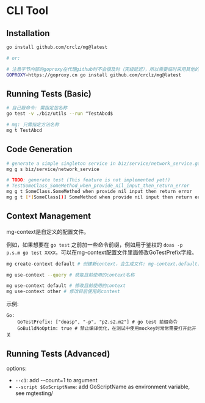# CLI Tool

## Installation

```bash
go install github.com/crclz/mg@latest

# or:

# 注意字节内部的goproxy在代理github时不会很及时（天级延迟），所以需要临时采用其他的goproxy.
GOPROXY=https://goproxy.cn go install github.com/crclz/mg@latest
```

## Running Tests (Basic)
```bash
# 自己敲命令: 需指定包名称
go test -v ./biz/utils --run ^TestAbcd$

# mg: 只需指定方法名称
mg t TestAbcd
```

## Code Generation

```bash
# generate a simple singleton service in biz/service/network_service.go
mg g s biz/service/network_service

# TODO: generate test (This feature is not implemented yet!)
# TestSomeClass_SomeMethod_when_provide_nil_input_then_return_error
mg g t SomeClass.SomeMethod when provide nil input then return error
mg g t [*]SomeClass[)] SomeMethod when provide nil input then return error
```

## Context Management

mg-context是自定义的配置文件。

例如，如果想要在 `go test` 之前加一些命令前缀，例如用于鉴权的 `doas -p p.s.m go test XXXX`，可以在mg-context配置文件里面修改GoTestPrefix字段。


```bash
mg create-context default # 创建新context，会生成文件: mg-context.default.yaml

mg use-context --query # 获取目前使用的context名称

mg use-context default # 修改目前使用的context
mg use-context other # 修改目前使用的context
```

示例:

```
Go:
    GoTestPrefix: ["doasp", "-p", "p2.s2.m2"] # go test 前缀命令
    GoBuildNoOptim: true # 禁止编译优化，在测试中使用mockey时常常需要打开此开关
```


## Running Tests (Advanced)

options:
- `--c1`: add --count=1 to argument
- `--script $GoScriptName`: add GoScriptName as environment variable, see mgtesting/